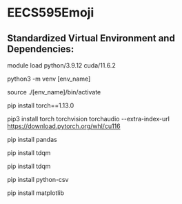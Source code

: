 # EECS595Emoji

## Standardized Virtual Environment and Dependencies:

module load python/3.9.12 cuda/11.6.2

python3 -m venv [env_name]

source ./[env_name]/bin/activate

pip install torch==1.13.0

pip3 install torch torchvision torchaudio --extra-index-url https://download.pytorch.org/whl/cu116

pip install pandas

pip install tdqm

pip install tdqm

pip install python-csv

pip install matplotlib
